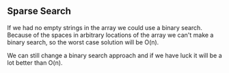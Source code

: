 ## Sparse Search

If we had no empty strings in the array we
could use a binary search. Because of the
spaces in arbitrary locations of the array we
can't make a binary search, so the worst
case solution will be O(n).


We can still change a binary search approach
and if we have luck it will be a lot better
than O(n).


